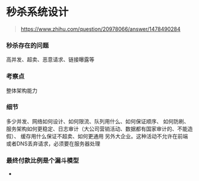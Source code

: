 秒杀系统设计
==

> https://www.zhihu.com/question/20978066/answer/1478490284

### 秒杀存在的问题
高并发、超卖、恶意请求、链接曝露等

### 考察点
整体架构能力

### 细节
多少并发、网络如何设计、如何限流、队列用什么、如何保证顺序、
如何防刷、服务架构如何更稳定、日志审计（大公司营销活动、数据都有国家审计的、不能造假）、
缓存用什么保证不超卖、如何更通用
另外大企业。这种活动不允许在前端或者DNS丢弃请求，必须要在服务器处理

### 最终付款比例是个漏斗模型
- 

